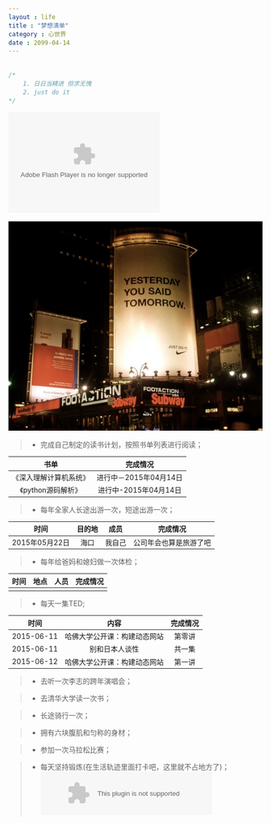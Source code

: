 ```yaml
---
layout : life
title : "梦想清单"
category : 心世界
date : 2099-04-14
---
```


```c++

/*
	1. 日日当精进 但求无愧
	2. just do it
*/

```

<object type="application/x-shockwave-flash" style="outline:none;" data="http://cdn.abowman.com/widgets/pendulumclock/pendulumClockV2.swf?" width="300" height="200"><param name="movie" value="http://cdn.abowman.com/widgets/pendulumclock/pendulumClockV2.swf?"></param><param name="AllowScriptAccess" value="always"></param><param name="wmode" value="opaque"></param><param name="bgcolor" value=""/></object>

<!-- more -->


![拖延症晚期](/res/img/blog/imagesBed/2015-04-0501.jpg)


> * 完成自己制定的读书计划，按照书单列表进行阅读；

|书单|完成情况|
|:------:|:------:|
|《深入理解计算机系统》|进行中－2015年04月14日|
|《python源码解析》|进行中-2015年04月14日|

> * 每年全家人长途出游一次，短途出游一次；

|时间|目的地|成员|完成情况|
|:------:|:------:|:------:|:------:|
|2015年05月22日|海口|我自己|公司年会也算是旅游了吧|

> * 每年给爸妈和媳妇做一次体检；

|时间|地点|人员|完成情况|
|:------:|:------:|:------:|:------:|
|||||

> * 每天一集TED;

|时间|内容|完成情况|
|:--------:|:--------:|:---------:|
|2015-06-11|哈佛大学公开课：构建动态网站|第零讲|
|2015-06-11|别和日本人谈性|共一集|
|2015-06-12|哈佛大学公开课：构建动态网站|第一讲

> * 去听一次李志的跨年演唱会；

> * 去清华大学读一次书；

> * 长途骑行一次；

> * 拥有六块腹肌和匀称的身材；

> * 参加一次马拉松比赛；

> * 每天坚持锻炼(在生活轨迹里面打卡吧，这里就不占地方了)；
<embed src="http://music.163.com/style/swf/widget.swf?sid=355992&type=2&auto=1&width=320&height=66" width="340" height="86"  allowNetworking="all"></embed>
